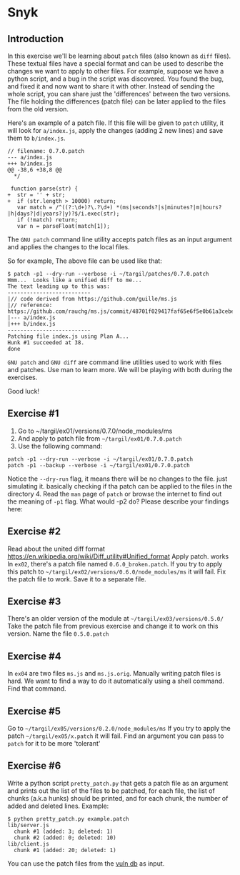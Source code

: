 # Snyk

## Introduction
In this exercise we'll be learning about `patch` files (also known as `diff` files).
These textual files have a special format and can be used to describe the changes we want to apply to other files. For example, suppose we have a python script, and a bug in the script was discovered. You found the bug, and fixed it and now want to share it with other. Instead of sending the whole script, you can share just the 'differences' between the two versions. The file holding the differences (patch file) can be later applied to the files from the old version.

Here's an example of a patch file. If this file will be given to `patch` utility, it will look for `a/index.js`, apply the changes (adding 2 new lines) and save them to `b/index.js`.

```
// filename: 0.7.0.patch
--- a/index.js
+++ b/index.js
@@ -38,6 +38,8 @@
  */

 function parse(str) {
+  str = '' + str;
+  if (str.length > 10000) return;
   var match = /^((?:\d+)?\.?\d+) *(ms|seconds?|s|minutes?|m|hours?|h|days?|d|years?|y)?$/i.exec(str);
   if (!match) return;
   var n = parseFloat(match[1]);
```

The `GNU patch` command line utility accepts patch files as an input argument and applies the changes to the local files.

So for example, The above file can be used like that:
```
$ patch -p1 --dry-run --verbose -i ~/targil/patches/0.7.0.patch
Hmm...  Looks like a unified diff to me...
The text leading up to this was:
--------------------------
|// code derived from https://github.com/guille/ms.js
|// reference: https://github.com/rauchg/ms.js/commit/48701f029417faf65e6f5e0b61a3cebe5436b07b
|--- a/index.js
|+++ b/index.js
--------------------------
Patching file index.js using Plan A...
Hunk #1 succeeded at 38.
done
```

`GNU patch` and `GNU diff` are command line utilities used to work with files and patches. Use man to learn more. We will be playing with both during the exercises.

Good luck!



## Exercise #1
1. Go to ~/targil/ex01/versions/0.7.0/node_modules/ms
2. And apply to patch file from `~/targil/ex01/0.7.0.patch`
3. Use the following command:
  ```
  patch -p1 --dry-run --verbose -i ~/targil/ex01/0.7.0.patch
  patch -p1 --backup --verbose -i ~/targil/ex01/0.7.0.patch
  ```
  Notice the `--dry-run` flag, it means there will be no changes to the file. just simulating it. basically checking if tha patch can be applied to the files in the directory
4. Read the `man` page of `patch` or browse the internet to find out the meaning of `-p1` flag. What would -p2 do?
Please describe your findings here:



## Exercise #2
Read about the united diff format https://en.wikipedia.org/wiki/Diff_utility#Unified_format
Apply patch. works
In `ex02`, there's a patch file named `0.6.0_broken.patch`.
If you try to apply this patch to `~/targil/ex02/versions/0.6.0/node_modules/ms` it will fail.
Fix the patch file to work. Save it to a separate file.

## Exercise #3
There's an older version of the module at `~/targil/ex03/versions/0.5.0/`
Take the patch file from previous exercise and change it to work on this version.
Name the file `0.5.0.patch`


## Exercise #4
In `ex04` are two files `ms.js` and `ms.js.orig`.
Manually writing patch files is hard. We want to find a way to do it automatically using a shell command.
Find that command.

## Exercise #5
Go to `~/targil/ex05/versions/0.2.0/node_modules/ms`
If you try to apply the patch `~/targil/ex05/x.patch` it will fail.
Find an argument you can pass to `patch` for it to be more 'tolerant'

## Exercise #6
Write a python script `pretty_patch.py` that gets a patch file as an argument and prints out the list of the files to be patched, for each file, the list of chunks (a.k.a hunks) should be printed, and for each chunk, the number of added and deleted lines.
Example:
```
$ python pretty_patch.py example.patch
lib/server.js
  chunk #1 (added: 3; deleted: 1)
  chunk #2 (added: 0; deleted: 10)
lib/client.js
  chunk #1 (added: 20; deleted: 1)
```
You can use the patch files from the [vuln db](https://github.com/Snyk/vulndb) as input. 

